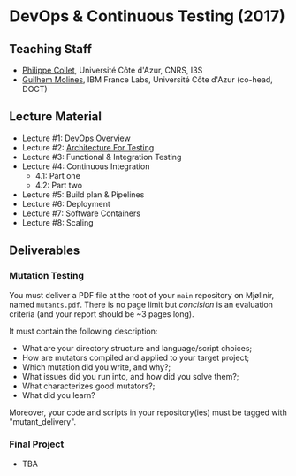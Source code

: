 # DevOps & Continuous Testing (2017)

## Teaching Staff

  * [Philippe Collet](collet@i3s.unice.fr), Université Côte d'Azur, CNRS, I3S
  * [Guilhem Molines](Guilhem.Molines@unice.fr), IBM France Labs, Université Côte d'Azur (co-head, DOCT)


## Lecture Material

  - Lecture #1: [DevOps Overview](https://github.com/mosser/isa-devops/blob/master/DevOps/week1_test_architecture_v0.1.pdf)
  - Lecture #2: [Architecture For Testing](https://github.com/mosser/isa-devops/blob/master/DevOps/week2_test_architecture_v0.2.pdf)
  - Lecture #3: Functional & Integration Testing
  - Lecture #4: Continuous Integration
    - 4.1: Part one
    - 4.2: Part two
  - Lecture #5: Build plan & Pipelines
  - Lecture #6: Deployment
  - Lecture #7: Software Containers
  - Lecture #8: Scaling

## Deliverables

### Mutation Testing

You must deliver a PDF file at the root of your `main` repository on Mjøllnir, named `mutants.pdf`. There is no page limit but _concision_ is an evaluation criteria (and your report should be ~3 pages long).

It must contain the following description:

  - What are your directory structure and language/script choices;
  - How are mutators compiled and applied to your target project;
  - Which mutation did you write, and why?;
  - What issues did you run into, and how did you solve them?;
  - What characterizes good mutators?;
  - What did you learn?

Moreover, your code and scripts in your repository(ies) must be tagged with "mutant_delivery".

### Final Project

  - TBA